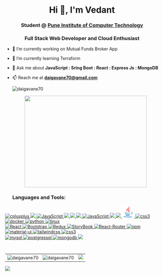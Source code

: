 <!DOCTYPE html>
<html lang="en">

<body>
  <h1 align="center">Hi 👋, I'm Vedant
  </h1>
  <h3 align="center">Student @ <a href="https://pict.edu/#"> Pune Institute of Computer Technology</a> </h3>
  <h3 align="center">Full Stack Web Developer and Cloud Enthusiast</h3>

- 🔭 I’m currently working on Mutual Funds Broker App
- 🌱 I’m currently learning Terraform
- 💬 Ask me about **JavaScript : Sring Boot : React : Express Js : MongoDB**
- 📫 Reach me at **daigavane70@gmail.com**

  <p align="left"> <img
      src="https://komarev.com/ghpvc/?username=daigavane70&label=Profile%20views&color=0e75b6&style=flat"
      alt="daigavane70" /> </p>

  <div width="100%" align="center" ><img align="center" height='300' width='400' src='https://writing-systems.com/wp-content/uploads/2019/08/programming.gif'></img></div>

  <h3 align="left">Languages and Tools:</h3>
  <p align="left">

<a href="https://www.w3schools.com/cpp/" target="_blank"> <img
        src='https://img.shields.io/badge/C%2B%2B-00599C?style=for-the-badge&logo=c%2B%2B&logoColor=white'
        alt="cplusplus" /> </a>
<a href="https://docs.oracle.com/javase/8/docs/technotes/guides/language/index.html"> <img src='https://img.shields.io/badge/java-%23ED8B00.svg?style=for-the-badge&logo=java&logoColor=white'> </a>
<a href="https://www.w3schools.com/js/DEFAULT.asp" target="_blank"> <img
        src='https://img.shields.io/badge/JavaScript-F7DF1E?style=for-the-badge&logo=javascript&logoColor=black'
        alt="JavaScript" /> </a>
<a href='https://spring.io/projects/spring-boot'> <img src="https://img.shields.io/badge/nginx-%23009639.svg?style=for-the-badge&logo=nginx&logoColor=white" /> </a>
<a href='https://spring.io/projects/spring-boot'> <img src="https://img.shields.io/badge/spring-%236DB33F.svg?style=for-the-badge&logo=spring&logoColor=white" /> </a>
<a href='https://kafka.apache.org/'> <img src="https://img.shields.io/badge/Apache%20Kafka-000?style=for-the-badge&logo=apachekafka" /> </a>
<a href="https://www.w3schools.com/js/DEFAULT.asp" target="_blank"> <img
        src='https://img.shields.io/badge/TypeScript-007ACC?style=for-the-badge&logo=typescript&logoColor=white'
        alt="JavaScript" /> </a>
<a href='https://nodejs.org/en/'> <img src='https://img.shields.io/badge/node.js-6DA55F?style=for-the-badge&logo=node.js&logoColor=white'> </a>
<a href='https://expressjs.com/'> <img src='https://img.shields.io/badge/express.js-%23404d59.svg?style=for-the-badge&logo=express&logoColor=%2361DAFB'> </a>
<a href="https://www.java.com" target="_blank"> <img
        src="https://raw.githubusercontent.com/devicons/devicon/master/icons/java/java-original.svg" alt="java"
        width="40" height="40" /> </a>
<a href="https://github.com/" target="_blank"> <img
        src="https://img.shields.io/badge/Git-F05032?style=for-the-badge&logo=git&logoColor=white" alt="css3" />
</a>
<a href="https://www.docker.com/" target="_blank"> <img
        src="https://img.shields.io/badge/docker-%230db7ed.svg?style=for-the-badge&logo=docker&logoColor=white" alt="docker" />
</a>
<a href="https://www.python.org" target="_blank">
<img src="https://img.shields.io/badge/Python-14354C?style=for-the-badge&logo=python&logoColor=white"
        alt="python" /> </a>
<a href="https://www.linux.org/" target="_blank"> <img
        src="https://img.shields.io/badge/Linux-FCC624?style=for-the-badge&logo=linux&logoColor=black" alt="linux" />
</a>
<br>
<a href="https://reactjs.org/" target="_blank"> <img
        src='https://img.shields.io/badge/React-20232A?style=for-the-badge&logo=react&logoColor=61DAFB' alt="React" />
</a>
<a href="https://getbootstrap.com/" target="_blank"> <img
        src='https://img.shields.io/badge/Bootstrap-563D7C?style=for-the-badge&logo=bootstrap&logoColor=white'
        alt="Bootstrap" /> </a>
<a href="https://redux.js.org/" target="_blank"> <img
        src='https://img.shields.io/badge/Redux-593D88?style=for-the-badge&logo=redux&logoColor=white' alt="Redux" />
</a>
<a href="https://storybook.js.org/" target="_blank"> <img
        src='https://img.shields.io/badge/-Storybook-FF4785?style=for-the-badge&logo=storybook&logoColor=white' alt="StoryBook" />
</a>
<a href="https://reactrouter.com/" target="_blank"> <img
        src='https://img.shields.io/badge/React_Router-CA4245?style=for-the-badge&logo=react-router&logoColor=white'
        alt="React-Router" />
</a>
<a href="https://www.npmjs.com/" target="_blank"> <img
        src="https://img.shields.io/badge/npm-CB3837?style=for-the-badge&logo=npm&logoColor=white" alt="npm" /> </a>
<a href="https://material-ui.com/" target="_blank"> <img
        src="https://img.shields.io/badge/Material--UI-0081CB?style=for-the-badge&logo=material-ui&logoColor=white"
        alt="material-ui" /> </a>
<a href="https://tailwindcss.com/" target="_blank"> <img
        src="https://img.shields.io/badge/tailwindcss-%2338B2AC.svg?style=for-the-badge&logo=tailwind-css&logoColor=white"
        alt="tailwindcss" /> </a>
<a href="https://www.w3schools.com/css/" target="_blank"> <img
        src="https://img.shields.io/badge/CSS-239120?&style=for-the-badge&logo=css3&logoColor=white" alt="css3" /> </a>
<br>
<a href="https://www.mysql.com/" target="_blank"> <img
        src="https://img.shields.io/badge/mysql-%2300f.svg?style=for-the-badge&logo=mysql&logoColor=black"
        alt="mysql" /> </a>
<a href="https://www.postgresql.org/" target="_blank"> <img
        src="https://img.shields.io/badge/postgres-%23316192.svg?style=for-the-badge&logo=postgresql&logoColor=white"
        alt="postgressql" /> </a>
<a href="https://www.mongodb.com/" target="_blank"> <img
        src="https://img.shields.io/badge/MongoDB-4EA94B?style=for-the-badge&logo=mongodb&logoColor=white"
        alt="mongodb" /> </a>
<a href='https://redis.io/'> <img src="https://img.shields.io/badge/redis-%23DD0031.svg?style=for-the-badge&logo=redis&logoColor=white" /> </a>

   <br>

  <!-- <p align="center"><img align="center"
      src="https://github-readme-stats.vercel.app/api/top-langs?username=daigavane70&show_icons=true&locale=en&layout=compact&theme=prussian"
      alt="daigavane70" /></p> -->
  <table>
  <tr>
    <td><img align="center"
              src="https://github-readme-stats.vercel.app/api?username=daigavane70&show_icons=true&locale=en&layout=compact&theme=prussian"
               alt="daigavane70" />
    </td>
    <td><img align="center"
      src="https://github-readme-stats.vercel.app/api/top-langs?username=daigavane70&show_icons=true&locale=en&layout=compact&theme=prussian"
      alt="daigavane70" /></td>
    <td>
      <img src="https://github-readme-streak-stats.herokuapp.com?user=daigavane70&theme=prussian" />
    </td>
  </tr>
 </table>
  <img src="https://activity-graph.herokuapp.com/graph?username=daigavane70&theme=nord&hide_border=true" />
</p>
</body>

</html>
